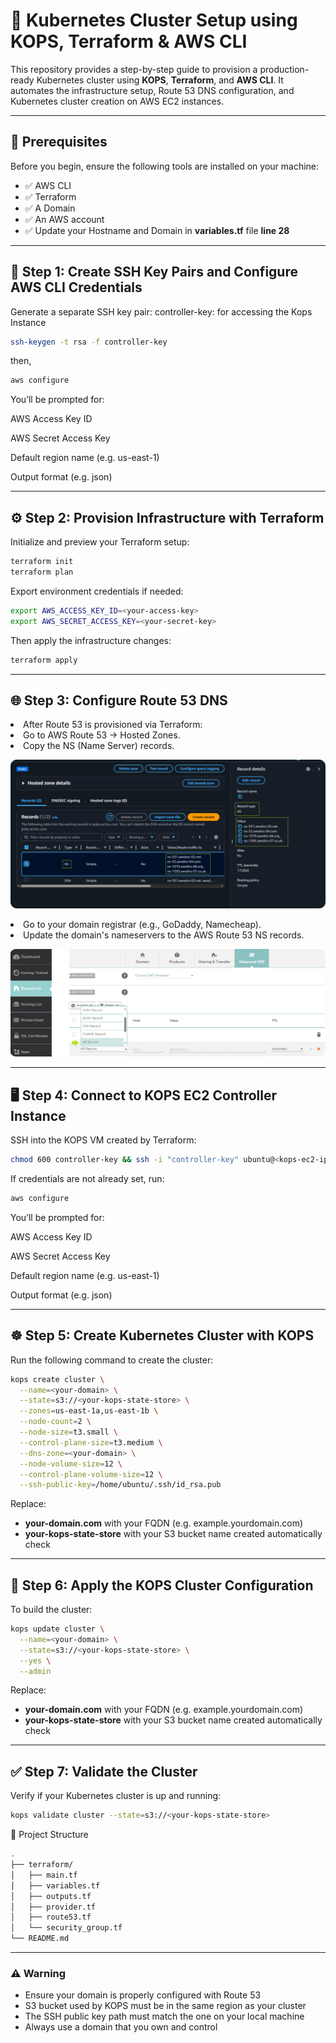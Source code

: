 # 🚀 Kubernetes Cluster Setup using KOPS, Terraform & AWS CLI

This repository provides a step-by-step guide to provision a production-ready Kubernetes cluster using **KOPS**, **Terraform**, and **AWS CLI**. It automates the infrastructure setup, Route 53 DNS configuration, and Kubernetes cluster creation on AWS EC2 instances.

---

## 🧰 Prerequisites

Before you begin, ensure the following tools are installed on your machine:

- ✅ AWS CLI
- ✅ Terraform
- ✅ A Domain
- ✅ An AWS account
- ✅ Update your Hostname and Domain in **variables.tf** file **line 28**

---
## 🔐 Step 1: Create SSH Key Pairs and Configure AWS CLI Credentials
Generate a separate SSH key pair:
controller-key: for accessing the Kops Instance
``` bash
ssh-keygen -t rsa -f controller-key
```
then,
```bash
aws configure
```
You’ll be prompted for:

AWS Access Key ID

AWS Secret Access Key

Default region name (e.g. us-east-1)

Output format (e.g. json)

<hr>

## ⚙️ Step 2: Provision Infrastructure with Terraform
Initialize and preview your Terraform setup:

```bash
terraform init
terraform plan
```
Export environment credentials if needed:
```bash
export AWS_ACCESS_KEY_ID=<your-access-key>
export AWS_SECRET_ACCESS_KEY=<your-secret-key>
```
Then apply the infrastructure changes:

``` bash
terraform apply
```

<hr>

## 🌐 Step 3: Configure Route 53 DNS
<li> After Route 53 is provisioned via Terraform:

<li> Go to AWS Route 53 → Hosted Zones.

<li> Copy the NS (Name Server) records.
<br> 

![NameServer Record](https://github.com/GitanshKapoor/Kubernetes-Cluster-Deployment-Using-KOPS-and-Terraform/blob/main/DNS.png)

<li>Go to your domain registrar (e.g., GoDaddy, Namecheap).
<li>Update the domain's nameservers to the AWS Route 53 NS records.
<br>
  
![NameServer Record](https://github.com/GitanshKapoor/Kubernetes-Cluster-Deployment-Using-KOPS-and-Terraform/blob/main/NameServer%20Record.png)

<hr>

## 🖥️ Step 4: Connect to KOPS EC2 Controller Instance
SSH into the KOPS VM created by Terraform:

``` bash
chmod 600 controller-key && ssh -i "controller-key" ubuntu@<kops-ec2-ip>
```
If credentials are not already set, run:
``` bash
aws configure
```
You’ll be prompted for:

AWS Access Key ID

AWS Secret Access Key

Default region name (e.g. us-east-1)

Output format (e.g. json)

<hr>

## ☸️ Step 5: Create Kubernetes Cluster with KOPS
Run the following command to create the cluster:

``` bash
kops create cluster \
  --name=<your-domain> \
  --state=s3://<your-kops-state-store> \
  --zones=us-east-1a,us-east-1b \
  --node-count=2 \
  --node-size=t3.small \
  --control-plane-size=t3.medium \
  --dns-zone=<your-domain> \
  --node-volume-size=12 \
  --control-plane-volume-size=12 \
  --ssh-public-key=/home/ubuntu/.ssh/id_rsa.pub
```
Replace:
- **your-domain.com** with your FQDN (e.g. example.yourdomain.com)
- **your-kops-state-store** with your S3 bucket name created automatically check

<hr>

## 🔄 Step 6: Apply the KOPS Cluster Configuration
To build the cluster:

``` bash
kops update cluster \
  --name=<your-domain> \
  --state=s3://<your-kops-state-store> \
  --yes \
  --admin
```

Replace:
- **your-domain.com** with your FQDN (e.g. example.yourdomain.com)
- **your-kops-state-store** with your S3 bucket name created automatically check


<hr>

## ✅ Step 7: Validate the Cluster
Verify if your Kubernetes cluster is up and running:
``` bash
kops validate cluster --state=s3://<your-kops-state-store>
```
📁 Project Structure
```sh
.
├── terraform/
│   ├── main.tf
│   ├── variables.tf
│   ├── outputs.tf
│   ├── provider.tf
│   ├── route53.tf
│   └── security_group.tf
└── README.md
```

<hr>

### ⚠️ Warning
- Ensure your domain is properly configured with Route 53
- S3 bucket used by KOPS must be in the same region as your cluster
- The SSH public key path must match the one on your local machine
- Always use a domain that you own and control
